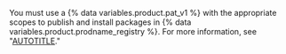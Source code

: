 You must use a {% data variables.product.pat_v1 %} with the appropriate scopes to publish and install packages in {% data variables.product.prodname_registry %}. For more information, see "[AUTOTITLE](/packages/learn-github-packages/introduction-to-github-packages#authenticating-to-github-packages)."
